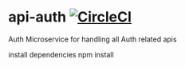 # api-auth [![CircleCI](https://dl.circleci.com/status-badge/img/circleci/FZz1PMiD4mokX8gXJCiKPe/WsqBNaCCFrNY4wsvXfxW6k/tree/main.svg?style=svg)](https://dl.circleci.com/status-badge/redirect/circleci/FZz1PMiD4mokX8gXJCiKPe/WsqBNaCCFrNY4wsvXfxW6k/tree/main)

Auth Microservice for handling all Auth related apis

install dependencies
npm install
